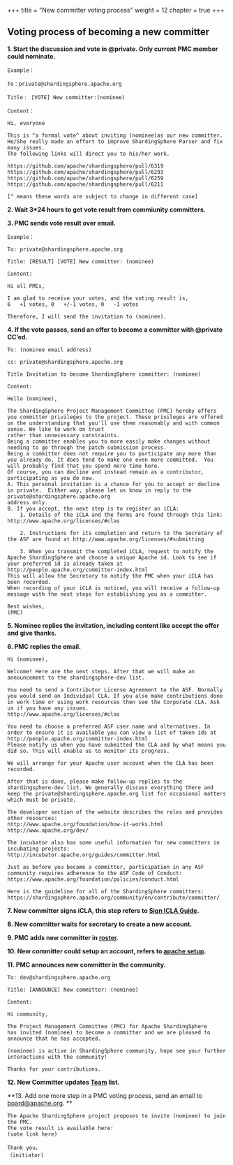 +++ 
title = "New committer voting process" 
weight = 12
chapter = true 
+++

## Voting process of becoming a new committer

**1. Start the discussion and vote in @private. Only current PMC member could nominate.**

```
Example：

To：private@shardingsphere.apache.org

Title： [VOTE] New committer:(nominee)

Content：

Hi, everyone

This is ^a formal vote^ about inviting (nominee)as our new committer. 
He/She really made an effort to improve ShardingSphere Parser and fix many issues. 
The following links will direct you to his/her work.

https://github.com/apache/shardingsphere/pull/6319
https://github.com/apache/shardingsphere/pull/6293
https://github.com/apache/shardingsphere/pull/6259
https://github.com/apache/shardingsphere/pull/6211

[^ means these words are subject to change in different case]
```

**2. Wait 3*24 hours to get vote result from commiunity committers.**

**3. PMC sends vote result over email.**

```
Example：

To: private@shardingsphere.apache.org

Title: [RESULT] [VOTE] New committer: (nominee)

Content:

Hi all PMCs, 

I am glad to receive your votes, and the voting result is,
6   +1 votes, 0   +/-1 votes, 0   -1 votes

Therefore, I will send the invitation to (nominee).
```

**4. If the vote passes, send an offer to become a committer with @private CC’ed.**

```
To: (nominee email address)

cc: private@shardingsphere.apache.org

Title Invitation to become ShardingSphere committer: (nominee)

Content:

Hello (nominee),

The ShardingSphere Project Management Committee (PMC) hereby offers you committer privileges to the project. These privileges are offered on the understanding that you'll use them reasonably and with common sense. We like to work on trust
rather than unnecessary constraints.
Being a committer enables you to more easily make changes without needing to go through the patch submission process.
Being a committer does not require you to participate any more than you already do. It does tend to make one even more committed.  You will probably find that you spend more time here.
Of course, you can decline and instead remain as a contributor, participating as you do now.
A. This personal invitation is a chance for you to accept or decline in private.  Either way, please let us know in reply to the private@shardingsphere.apache.org 
address only.
B. If you accept, the next step is to register an iCLA:
    1. Details of the iCLA and the forms are found through this link: http://www.apache.org/licenses/#clas

    2. Instructions for its completion and return to the Secretary of the ASF are found at http://www.apache.org/licenses/#submitting

    3. When you transmit the completed iCLA, request to notify the Apache ShardingSphere and choose a unique Apache id. Look to see if your preferred id is already taken at http://people.apache.org/committer-index.html        
This will allow the Secretary to notify the PMC when your iCLA has been recorded.
When recording of your iCLA is noticed, you will receive a follow-up message with the next steps for establishing you as a committer.

Best wishes,
(PMC)

```
**5. Nominee replies the invitation, including content like accept the offer and give thanks.**

**6. PMC replies the email.**
```
Hi (nominee),

Welcome! Here are the next steps. After that we will make an announcement to the shardingsphere-dev list.

You need to send a Contributor License Agreement to the ASF. Normally you would send an Individual CLA. If you also make contributions done in work time or using work resources then see the Corporate CLA. Ask us if you have any issues. 
http://www.apache.org/licenses/#clas

You need to choose a preferred ASF user name and alternatives. In order to ensure it is available you can view a list of taken ids at
http://people.apache.org/committer-index.html
Please notify us when you have submitted the CLA and by what means you did so. This will enable us to monitor its progress.

We will arrange for your Apache user account when the CLA has been recorded.

After that is done, please make follow-up replies to the shardingsphere-dev list. We generally discuss everything there and keep the private@shardingsphere.apache.org list for occasional matters which must be private.

The developer section of the website describes the roles and provides other resources:
http://www.apache.org/foundation/how-it-works.html
http://www.apache.org/dev/

The incubator also has some useful information for new committers in incubating projects:
http://incubator.apache.org/guides/committer.html

Just as before you became a committer, participation in any ASF community requires adherence to the ASF Code of Conduct:
https://www.apache.org/foundation/policies/conduct.html

Here is the guideline for all of the ShardingSphere committers:
https://shardingsphere.apache.org/community/en/contribute/committer/
```
**7. New committer signs iCLA, this step refers to [Sign ICLA Guide](https://shardingsphere.apache.org/community/en/contribute/icla/).**

**8. New committer waits for secretary to create a new account.**

**9. PMC adds new committer in [roster](https://whimsy.apache.org/roster/committee/shardingsphere).**

**10. New committer could setup an account, refers to [apache setup](https://gitbox.apache.org/setup/).**

**11. PMC announces new committer in the community.**  

```
To: dev@shardingsphere.apache.org

Title: [ANNOUNCE] New committer: (nominee)

Content:

Hi community,

The Project Management Committee (PMC) for Apache ShardingSphere
has invited (nominee) to become a committer and we are pleased to announce that he has accepted.

(nominee) is active in ShardingSphere community, hope see your further interactions with the community! 

Thanks for your contributions.
```

**12. New Committer updates [Team](/en/team/) list.**

**13. Add one more step in a PMC voting process, send an email to board@apache.org. **
```
The Apache ShardingSphere project proposes to invite (nominee) to join the PMC.
The vote result is available here:
(vote link here)

Thank you，
（initiator)
```

